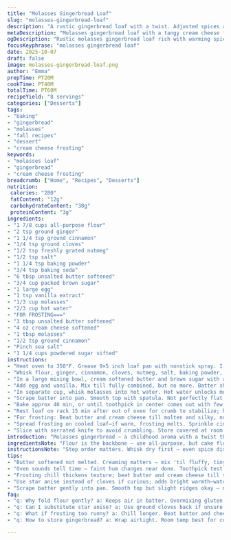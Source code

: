 ```yaml
---
title: "Molasses Gingerbread Loaf"
slug: "molasses-gingerbread-loaf"
description: "A rustic gingerbread loaf with a twist. Adjusted spices and a swap on one ingredient for a fragrant complexity. Cream cheese frosting infused with molasses and cinnamon, silky but a little tangy. Technique focus on texture and timing. Molasses mixed with hot water for even moisture. Butter creamed properly for the right crumb. Avoid overmixing flour to prevent toughness. Visual doneness and toothpick cues prioritized over clock watching. Sensory tips—listen for faint oven hum, watch batter consistency, smell warming spices. Frosting thickens after chilling. Perfect for those craving that nostalgic spice but with a personal touch."
metaDescription: "Molasses gingerbread loaf with a tangy cream cheese frosting rich in cinnamon. Focused on texture, timing, and moist crumb using molasses and hot water blend."
ogDescription: "Rustic molasses gingerbread loaf rich with warming spices, moist crumb cues, and tangy cream cheese frosting dusted with cinnamon. Bake with senses sharp."
focusKeyphrase: "molasses gingerbread loaf"
date: 2025-10-07
draft: false
image: molasses-gingerbread-loaf.png
author: "Emma"
prepTime: PT20M
cookTime: PT40M
totalTime: PT60M
recipeYield: "8 servings"
categories: ["Desserts"]
tags:
- "baking"
- "gingerbread"
- "molasses"
- "fall recipes"
- "dessert"
- "cream cheese frosting"
keywords:
- "molasses loaf"
- "gingerbread"
- "cream cheese frosting"
breadcrumb: ["Home", "Recipes", "Desserts"]
nutrition: 
 calories: "280"
 fatContent: "12g"
 carbohydrateContent: "38g"
 proteinContent: "3g"
ingredients:
- "1 7/8 cups all-purpose flour"
- "2 tsp ground ginger"
- "1 1/4 tsp ground cinnamon"
- "1/4 tsp ground cloves"
- "1/2 tsp freshly grated nutmeg"
- "1/2 tsp salt"
- "1 1/4 tsp baking powder"
- "3/4 tsp baking soda"
- "6 tbsp unsalted butter softened"
- "3/4 cup packed brown sugar"
- "1 large egg"
- "1 tsp vanilla extract"
- "1/3 cup molasses"
- "2/3 cup hot water"
- "FOR FROSTING==="
- "3 tbsp unsalted butter softened"
- "4 oz cream cheese softened"
- "1 tbsp molasses"
- "1/2 tsp ground cinnamon"
- "Pinch sea salt"
- "1 1/4 cups powdered sugar sifted"
instructions:
- "Heat oven to 350°F. Grease 9×5 inch loaf pan with nonstick spray. I use a brush and a little oil if spray is out."
- "Whisk flour, ginger, cinnamon, cloves, nutmeg, salt, baking powder, baking soda in medium bowl. No lumps here. Once combined, set aside."
- "In a large mixing bowl, cream softened butter and brown sugar with a hand mixer until fluffy—about 1:30 to 2 min. Don't skip fluffiness, creates light crumb."
- "Add egg and vanilla. Mix till fully combined, but no more. Batter shines from well incorporated egg strands."
- "In separate cup, whisk molasses into hot water. Hot water unlocks molasses flavors, prevents clumps. Pour in thirds alternating with flour mix into butter bowl. Fold gently — batter thick but pliable. Overmix = dense."
- "Scrape batter into pan. Smooth top with spatula. Not perfectly flat, slight ridges okay."
- "Bake approx 40 min, or until toothpick in center comes out with few moist crumbs—not wet batter. Cracks on top deepen, smell deepens. Oven hum changes subtly."
- "Rest loaf on rack 15 min after out of oven for crumb to stabilize; helps with slicing."
- "For frosting: Beat butter and cream cheese till molten and silky, no lumps. Add molasses, cinnamon, salt—mix well; frosting smells like fall. Slowly fold in powdered sugar till thick enough to spread but creamy."
- "Spread frosting on cooled loaf—if warm, frosting melts. Sprinkle cinnamon dust on top and chill for an hour to set frosting; patience worth it. If impatience strikes, fridge helps speed firming."
- "Slice with serrated knife to avoid crumbling. Store covered at room temp max 2 days or refrigerated for 4 days, bring to room temp before serving."
introduction: "Molasses gingerbread — a childhood aroma with a twist that grabs you by the nose every fall. I swapped the usual ground cloves for a touch of star anise; odd? Maybe. Adds a bracing warmth that morphs as it bakes. Balance is everything; too much and you overpower everything else. Creaming butter and sugars right is crucial or crumb falls flat. Learned after too many chewy failures. Hot water in molasses blend dissolves it completely — no gritty pockets. Frosting that’s too runny? Frustrating mess. Chill it well. This loaf rides the fine line between soft and dense, subtle spice, molasses depth, and a tangy frosting pop. Listening to oven hum, watching batter fold—experienced cooks know fudge time clicks differently. The result: slices worth savoring slow. Tried, tested, tweaked."
ingredientsNote: "Flour is the backbone — use all-purpose, but cake flour can lighten crumb if desired. Star anise in place of cloves for unexpected depth, but swap back if classic is your jam. Molasses adds moisture and that signature bittersweet. Boiling water helps it dissolve evenly; cold water makes clumps, and clumps equal dry spots. Butter must be softened, not melted — key for texture. Brown sugar brings moisture and caramel notes, packed but not overly compressed. Cream cheese and butter frosted together; don't skip sifting powdered sugar. It ensures no gritty spots. Vanilla adds floral lift. Egg binds but keeps it tender. Baking powder and soda together balance rise and color. Salt rounds flavors — don't leave it out. Nonstick spray necessary or butter and flour your pan. Bread pan size critical for even bake."
instructionsNote: "Step order matters. Whisk dry first — even spice distribution avoids hot pockets of flavor. Cream butter and sugar well, volume matters here. Add egg gently to avoid breaking foam. Alternating wet and dry reduces gluten formation; overmix toughens loaf. Pour batter gently — no tapping needed but smooth top with spatula. Oven temp stable at 350°F is key; too hot cracks or dries. Look for deep crackled top, toothpick test moist crumb. Oven noises subtle—small changes tell experienced bakers when loaf nears done. Cooling time essential for internal moisture redistribution. Cream cheese frosting must be smooth; beat first for fluff, then add liquids and sugar slowly to avoid lumping. Spread when loaf room temp; warm = meltdown. Cinnamon dusting gives olfactory pop and inviting look. Let frosting set chilled; patience turns good to memorable. Storewise keep covered, moisture protection important to maintain softness."
tips:
- "Butter softened not melted. Creaming matters — mix 'til fluffy, tiny air bubbles hidden but present. That sets crumb texture. Brown sugar packed but not squashed. Light fluff to preserve moisture. Overmix flour ruins crumb. Fold gently to keep air. Hot water for molasses dissolves it; cold water traps clumps, dry spots inside. Pour molasses water in thirds, alternate w flour. Batter thick but pliable, almost sticky."
- "Oven sounds tell time — faint hum changes near done. Toothpick test more than clock; moist crumbs cling, no wet raw batter. Top cracks deepen, smell rounds deeper. Don't trust timer alone. If cracks shallow, check inside. Visual cues win hands down. Wait for 15 minutes cooling on rack. Crumb stabilizes, slices better, less crumble. Taking loaf out too soon = dense, tough inside."
- "Frosting chill thickens texture; beat butter and cream cheese till silky but not warm to melt sugar. Add molasses, cinnamon, salt—spicy, earthy scent rises. Powdered sugar sifted, folded slowly, no lumps. Spread only on completely cooled loaf or frosting melts off. Sprinkle cinnamon dust last step; looks inviting, adds subtle aroma. Chill at least an hour. Patience stops runny frosting issues."
- "Use star anise instead of cloves if curious; adds bright warmth—watch amounts, too much dominates. Flour all-purpose backbone; cake flour possible but changes crumb lightness. Vanilla, egg bind with air to keep tender. Baking powder and soda balance rise and color; salt rounds flavor sharpness. Pan size matters—9×5 loaf pan critical for even cooking."
- "Scrape batter gently into pan. Smooth top but slight ridges okay — no tapping needed. Oven temp steady at 350°F avoids cracking or drying edges. Use nonstick spray, brush with oil if none. Slice cooled loaf with serrated knife to cut crumb without crumbling. Store covered at room temp two days max; fridge extends freshness 4 days—bring back to room temp before serving. Moisture loss happens too fast uncovered."
faq:
- "q: Why fold flour gently? a: Keeps air in batter. Overmixing gluten activates, results tough crumb. Folding stops dense texture. Use spoon or spatula, slow moves. Avoid beating flour in. Batters thick, pliable, little stretch when mixed properly."
- "q: Can I substitute star anise? a: Use ground cloves back if unsure star anise too strong. Anise adds brightness, cloves deeper sharpness. Both work but flavor shifts. For no anise, use all cloves. Adjust spices to taste, start smaller amounts."
- "q: What if frosting too runny? a: Chill longer. Beat butter and cheese well before adding sugar. Powdered sugar must be sifted. Warm ingredients cause melting; keep cool. Can add more sugar to thicken but affects sweetness. Refrigerate frosting if stuck. Spread when loaf cool enough to prevent melting."
- "q: How to store gingerbread? a: Wrap airtight. Room temp best for couple days, fridge extends 4 days but dries out if uncovered. Bring to room temp then frost or serve. Can freeze wrapped tightly, thaw fully before frosting or slicing. Moisture retention key to softness."

---
```

